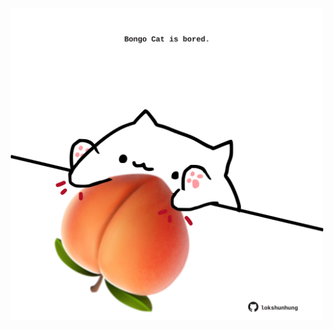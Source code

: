 <!-- built at 27/01/2023, 14:00:46 UTC -->
<p align="center">
  <img width="500" height="500" src="./ReadmeImage.svg">
</p>
